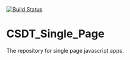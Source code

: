 [![Build Status](https://travis-ci.org/CSDTs/CSDT_Single_Page.svg?branch=master)](https://travis-ci.org/CSDTs/CSDT_Single_Page)

# CSDT_Single_Page
The repository for single page javascript apps.
